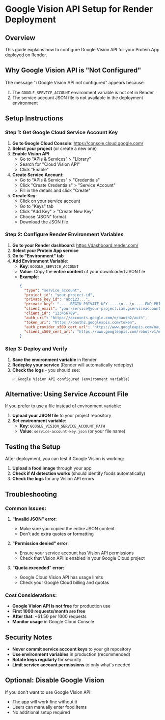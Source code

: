# Google Vision API Setup for Render Deployment

## Overview
This guide explains how to configure Google Vision API for your Protein App deployed on Render.

## Why Google Vision API is "Not Configured"

The message "ℹ️ Google Vision API not configured" appears because:
1. The `GOOGLE_SERVICE_ACCOUNT` environment variable is not set in Render
2. The service account JSON file is not available in the deployment environment

## Setup Instructions

### Step 1: Get Google Cloud Service Account Key

1. **Go to Google Cloud Console**: https://console.cloud.google.com/
2. **Select your project** (or create a new one)
3. **Enable Vision API**:
   - Go to "APIs & Services" > "Library"
   - Search for "Cloud Vision API"
   - Click "Enable"
4. **Create Service Account**:
   - Go to "APIs & Services" > "Credentials"
   - Click "Create Credentials" > "Service Account"
   - Fill in the details and click "Create"
5. **Create Key**:
   - Click on your service account
   - Go to "Keys" tab
   - Click "Add Key" > "Create New Key"
   - Choose "JSON" format
   - Download the JSON file

### Step 2: Configure Render Environment Variables

1. **Go to your Render dashboard**: https://dashboard.render.com/
2. **Select your Protein App service**
3. **Go to "Environment" tab**
4. **Add Environment Variable**:
   - **Key**: `GOOGLE_SERVICE_ACCOUNT`
   - **Value**: Copy the **entire content** of your downloaded JSON file
   - **Example**:
     ```json
     {
       "type": "service_account",
       "project_id": "your-project-id",
       "private_key_id": "abc123...",
       "private_key": "-----BEGIN PRIVATE KEY-----\n...\n-----END PRIVATE KEY-----\n",
       "client_email": "your-service@your-project.iam.gserviceaccount.com",
       "client_id": "123456789",
       "auth_uri": "https://accounts.google.com/o/oauth2/auth",
       "token_uri": "https://oauth2.googleapis.com/token",
       "auth_provider_x509_cert_url": "https://www.googleapis.com/oauth2/v1/certs",
       "client_x509_cert_url": "https://www.googleapis.com/robot/v1/metadata/x509/your-service%40your-project.iam.gserviceaccount.com"
     }
     ```

### Step 3: Deploy and Verify

1. **Save the environment variable** in Render
2. **Redeploy your service** (Render will automatically redeploy)
3. **Check the logs** - you should see:
   ```
   ✅ Google Vision API configured (environment variable)
   ```

## Alternative: Using Service Account File

If you prefer to use a file instead of environment variable:

1. **Upload your JSON file** to your project repository
2. **Set environment variable**:
   - **Key**: `GOOGLE_VISION_SERVICE_ACCOUNT_PATH`
   - **Value**: `service-account-key.json` (or your file name)

## Testing the Setup

After deployment, you can test if Google Vision is working:

1. **Upload a food image** through your app
2. **Check if AI detection works** (should identify foods automatically)
3. **Check the logs** for any Vision API errors

## Troubleshooting

### Common Issues:

1. **"Invalid JSON" error**:
   - Make sure you copied the entire JSON content
   - Don't add extra quotes or formatting

2. **"Permission denied" error**:
   - Ensure your service account has Vision API permissions
   - Check that Vision API is enabled in your Google Cloud project

3. **"Quota exceeded" error**:
   - Google Cloud Vision API has usage limits
   - Check your Google Cloud billing and quotas

### Cost Considerations:

- **Google Vision API is not free** for production use
- **First 1000 requests/month are free**
- **After that**: ~$1.50 per 1000 requests
- **Monitor usage** in Google Cloud Console

## Security Notes

- **Never commit service account keys** to your git repository
- **Use environment variables** in production (recommended)
- **Rotate keys regularly** for security
- **Limit service account permissions** to only what's needed

## Optional: Disable Google Vision

If you don't want to use Google Vision API:
- The app will work fine without it
- Users can manually enter food items
- No additional setup required
